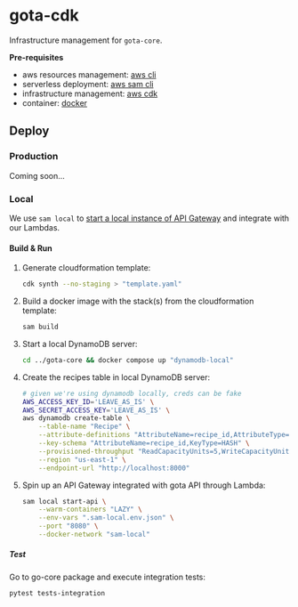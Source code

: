 # gota-cdk

Infrastructure management for `gota-core`.

**Pre-requisites**

-   aws resources management: [aws cli](https://docs.aws.amazon.com/cli/latest/userguide/cli-chap-getting-started.html)
-   serverless deployment: [aws sam cli](https://docs.aws.amazon.com/serverless-application-model/latest/developerguide/serverless-sam-cli-install-mac.html)
-   infrastructure management: [aws cdk](https://docs.aws.amazon.com/cdk/v2/guide/cli.html)
-   container: [docker](https://docs.docker.com/get-docker/)

## Deploy

### Production

Coming soon...

### Local

We use `sam local` to [start a local instance of API Gateway](https://docs.aws.amazon.com/serverless-application-model/latest/developerguide/serverless-sam-cli-using-start-api.html) and integrate with our Lambdas.

#### Build & Run

1. Generate cloudformation template:

    ```bash
    cdk synth --no-staging > "template.yaml"
    ```

1. Build a docker image with the stack(s) from the cloudformation template:
    ```bash
    sam build
    ```
1. Start a local DynamoDB server:
    ```bash
    cd ../gota-core && docker compose up "dynamodb-local"
    ```
1. Create the recipes table in local DynamoDB server:
    ```bash
    # given we're using dynamodb locally, creds can be fake
    AWS_ACCESS_KEY_ID='LEAVE_AS_IS' \
    AWS_SECRET_ACCESS_KEY='LEAVE_AS_IS' \
    aws dynamodb create-table \
        --table-name "Recipe" \
        --attribute-definitions "AttributeName=recipe_id,AttributeType=S" \
        --key-schema "AttributeName=recipe_id,KeyType=HASH" \
        --provisioned-throughput "ReadCapacityUnits=5,WriteCapacityUnits=5" \
        --region "us-east-1" \
        --endpoint-url "http://localhost:8000"
    ```
1. Spin up an API Gateway integrated with gota API through Lambda:
    ```bash
    sam local start-api \
        --warm-containers "LAZY" \
        --env-vars ".sam-local.env.json" \
        --port "8080" \
        --docker-network "sam-local"
    ```

##### Test

Go to go-core package and execute integration tests:

```bash
pytest tests-integration
```
